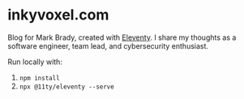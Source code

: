 # inkyvoxel.com

Blog for Mark Brady, created with [Eleventy](https://www.11ty.dev/). I share my thoughts as a software engineer, team lead, and cybersecurity enthusiast.

Run locally with:

1. `npm install`
2. `npx @11ty/eleventy --serve`